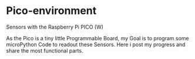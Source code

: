 # Pico-environment
Sensors with the Raspberry Pi PICO (W)

As the Pico is a tiny little Programmable Board,
my Goal is to program some microPython Code to
readout these Sensors.
Here i post my progress and share the most
functional parts.
